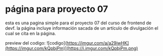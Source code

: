 # página para proyecto 07

esta es una pagina simple para el proyecto 07 del curso de frontend de devf.
la página incluye información sacada de un artículo de divulgación el cual se cita en la página.

preview del codigo:
![codigo](https://imgur.com/a/a29iwHK](https://imgur.com/kQpbjPm)](https://i.imgur.com/kQpbjPm.png)
